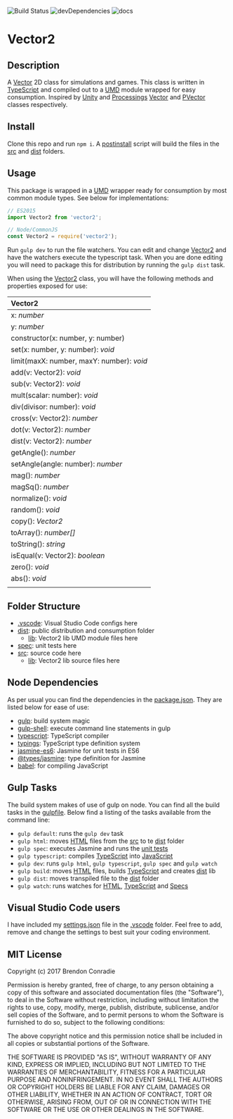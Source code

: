 ![Build Status](https://travis-ci.org/BrendonCon/vector2.svg?branch=master)
![devDependencies](https://david-dm.org/BrendonCon/vector2/dev-status.svg?style=flat})
![docs](https://readthedocs.org/projects/pip/badge/?version=update)

# Vector2 

## Description
A [Vector](https://www.google.co.za/webhp?sourceid=chrome-instant&ion=1&espv=2&ie=UTF-8#q=what+is+a+vector) 2D class for simulations and games. This class is written in [TypeScript](https://www.typescriptlang.org/) and compiled out to a [UMD]() module wrapped for easy consumption. Inspired by [Unity](https://unity3d.com/) and [Processings](https://processing.org/) [Vector](https://docs.unity3d.com/ScriptReference/Vector2.html) and [PVector](https://processing.org/reference/PVector.html) classes respectively.

## Install
Clone this repo and run `npm i`. A [postinstall](https://docs.npmjs.com/misc/scripts) script will build the files in the [src](src) and [dist](dist) folders. 

## Usage
This package is wrapped in a [UMD](https://github.com/umdjs/umd) wrapper ready for consumption by most common module types. See below for implementations:

```JavaScript
// ES2015
import Vector2 from 'vector2';

// Node/CommonJS
const Vector2 = require('vector2');
```

Run `gulp dev` to run the file watchers. You can edit and change [Vector2](src/lib/Vector2.ts) and have the watchers execute the typescript task. When you are done editing you will need to package this for distribution by running the `gulp dist` task. 

When using the [Vector2](src/lib/Vector2.ts) class, you will have the following methods and properties exposed for use:

| Vector2 |
|:-------------|
| x: *number*     |
| y: *number*     |
| constructor(x: number, y: number) |
| set(x: number, y: number): *void* |
| limit(maxX: number, maxY: number): *void* |
| add(v: Vector2): *void* |
| sub(v: Vector2): *void* |
| mult(scalar: number): *void* |
| div(divisor: number): *void* |
| cross(v: Vector2): *number* |
| dot(v: Vector2): *number* |
| dist(v: Vector2): *number* |
| getAngle(): *number* |
| setAngle(angle: number): *number* |
| mag(): *number* |
| magSq(): *number* |
| normalize(): *void* |
| random(): *void* |
| copy(): *Vector2* |
| toArray(): *number[]* |
| toString(): *string* |
| isEqual(v: Vector2): *boolean* |
| zero(): *void* |
| abs(): *void* |
| |

## Folder Structure
- [.vscode](.vscode): Visual Studio Code configs here
- [dist](dist): public distribution and consumption folder
  - [lib](dist/lib): Vector2 lib UMD module files here
- [spec](spec): unit tests here
- [src](src): source code here
  - [lib](src/lib): Vector2 lib source files here

## Node Dependencies
As per usual you can find the dependencies in the [package.json](package.json). They are listed below for ease of use:
- [gulp](https://www.npmjs.com/package/gulp): build system magic
- [gulp-shell](https://www.npmjs.com/package/gulp-shell): execute command line statements in gulp
- [typescript](https://www.typescriptlang.org/): TypeScript compiler
- [typings](https://www.npmjs.com/package/typings): TypeScript type definition system
- [jasmine-es6](https://www.npmjs.com/package/jasmine-es6): Jasmine for unit tests in ES6
- [@types/jasmine](https://www.npmjs.com/package/@types/jasmine): type definition for Jasmine
- [babel](https://babeljs.io/): for compiling JavaScript

## Gulp Tasks
The build system makes of use of gulp on node. You can find all the build tasks in the [gulpfile](gulpfile.babel.js). Below find a listing of the tasks available from the command line:
- `gulp default`: runs the `gulp dev` task
- `gulp html`: moves [HTML](src) files from the [src](src) to te [dist](dist) folder
- `gulp spec`: executes Jasmine and runs the [unit tests](spec)
- `gulp typescript`: compiles [TypeScript](src/lib) into [JavaScript](dist/lib)
- `gulp dev`: runs `gulp html`, `gulp typescript`, `gulp spec` and `gulp watch`
- `gulp build`: moves [HTML](src) files, builds [TypeScript](src/lib) and creates [dist](dist/lib) lib
- `gulp dist`: moves transpiled file to the [dist](dist) folder
- `gulp watch`: runs watches for [HTML](src), [TypeScript](src/lib) and [Specs](spec)

## Visual Studio Code users
I have included my [settings.json](.vscode/settings.json) file in the [.vscode](.vscode) folder. Feel free to add, remove and change the settings to best suit your coding environment.

## MIT License

Copyright (c) 2017 Brendon Conradie

Permission is hereby granted, free of charge, to any person obtaining a copy of this software and associated documentation files (the "Software"), to deal in the Software without restriction, including without limitation the rights to use, copy, modify, merge, publish, distribute, sublicense, and/or sell copies of the Software, and to permit persons to whom the Software is furnished to do so, subject to the following conditions:

The above copyright notice and this permission notice shall be included in all copies or substantial portions of the Software.

THE SOFTWARE IS PROVIDED "AS IS", WITHOUT WARRANTY OF ANY KIND, EXPRESS OR IMPLIED, INCLUDING BUT NOT LIMITED TO THE WARRANTIES OF MERCHANTABILITY, FITNESS FOR A PARTICULAR PURPOSE AND NONINFRINGEMENT. IN NO EVENT SHALL THE AUTHORS OR COPYRIGHT HOLDERS BE LIABLE FOR ANY CLAIM, DAMAGES OR OTHER LIABILITY, WHETHER IN AN ACTION OF CONTRACT, TORT OR OTHERWISE, ARISING FROM, OUT OF OR IN CONNECTION WITH THE SOFTWARE OR THE USE OR OTHER DEALINGS IN THE SOFTWARE.